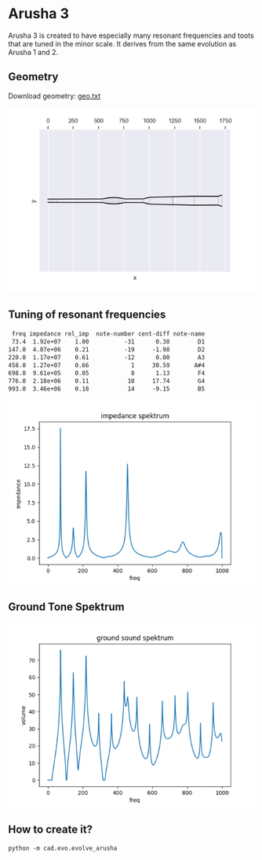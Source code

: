 # Arusha 3

Arusha 3 is created to have especially many resonant frequencies and toots that are tuned in the minor scale. It derives from the same evolution as Arusha 1 and 2.

## Geometry

Download geometry: [geo.txt](geo.txt)

![Impedance Spektrum](shape.png)

## Tuning of resonant frequencies

```
 freq impedance rel_imp  note-number cent-diff note-name
 73.4  1.92e+07    1.00          -31      0.38        D1
147.0  4.07e+06    0.21          -19     -1.98        D2
220.0  1.17e+07    0.61          -12      0.00        A3
458.0  1.27e+07    0.66            1     30.59       A#4
698.0  9.61e+05    0.05            8      1.13        F4
776.0  2.18e+06    0.11           10     17.74        G4
993.0  3.46e+06    0.18           14     -9.15        B5
```

![Impedance Spektrum](impedance_spektrum.png)

## Ground Tone Spektrum

![Impedance Spektrum](ground_spektrum.png)

## How to create it?

```
python -m cad.evo.evolve_arusha
```